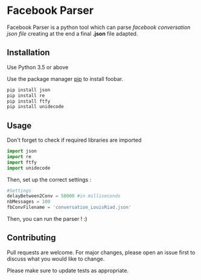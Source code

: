 # Facebook Parser

Facebook Parser is a python tool which can parse *facebook conversation json file* creating at the end a final **.json** file adapted.

## Installation
Use Python 3.5 or above

Use the package manager [pip](https://pip.pypa.io/en/stable/) to install foobar.

```bash
pip install json
pip install re
pip install ftfy
pip install unidecode
```

## Usage
Don't forget to check if required libraries are imported
```python
import json
import re
import ftfy
import unidecode
```

Then, set up the correct settings : 
```python
#Settings            
delayBetween2Conv = 50000 #in milliseconds
nbMessages = 100
fbConvFilename = 'conversation_LouisRiad.json'
```

Then, you can run the parser ! :)

## Contributing
Pull requests are welcome. For major changes, please open an issue first to discuss what you would like to change.

Please make sure to update tests as appropriate.
